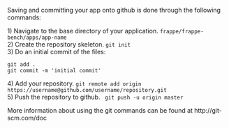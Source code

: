 <p>Saving and committing your app onto github is done through the following commands:</p>
1) Navigate to the base directory of your application. <code>frappe/frappe-bench/apps/app-name</code>
<br>2) Create the repository skeleton. <code>git init </code>
<br>3) Do an initial commit of the files:
<pre><code>git add .
git commit -m 'initial commit'</code></pre>
4) Add your repository. <code>git remote add origin https://username@github.com/username/repository.git</code>
<br>5) Push the repository to github. <code> git push -u origin master</code>

<p>More information about using the git commands can be found at http://git-scm.com/doc
